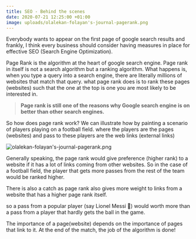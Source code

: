 ```yaml
---
title: SEO - Behind the scenes
date: 2020-07-21 12:25:00 +01:00
image: uploads/olalekan-folayan's-journal-pagerank.png
---
```


<p>Everybody wants to appear on the first page of google search results and frankly, I think every business should consider having measures in place for effective SEO (Search Engine Optimization). </p> 
Page Rank is the algorithm at the heart of google search engine. Page rank in itself is not a search algorithm but a ranking algorithm.
What happens is, when you type a query into a search engine, there are literally millions of websites that match that query. what page rank does is to rank these pages (websites) such that the one at the top is one you are most likely to be interested in.

> **Page rank is still one of the reasons why Google search engine is on better than other search engines.**



So how does page rank work?
We can illustrate how by painting a scenario of players playing on a football field. where the players are the pages (websites) and pass to these players are the web links (external links)

![olalekan-folayan's-journal-pagerank.png](/uploads/olalekan-folayan's-journal-pagerank.png)

Generally speaking, the page rank would give preference (higher rank) to a website if it has a lot of links coming from other websites. So in the case of a football field, the player that gets more passes from the rest of the team would be ranked higher.

There is also a catch as page rank also gives more weight to links from a website that has a higher page rank itself.

so a pass from a popular player (say Lionel Messi 🐐) would worth more than a pass from a player that hardly gets the ball in the game.

The importance of a page(website) depends on the importance of pages that link to it.
At the end of the match, the job of the algorithm is done!







